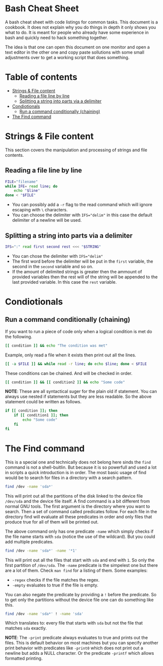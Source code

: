 # Bash Cheat Sheet

A bash cheat sheet with code listings for common tasks. This document is a cookbook. It does not explain why you do things
in depth it only shows you what to do. It is meant for people who already have some experience in bash and quickly need to
hack something together. 

The idea is that one can open this document on one monitor and open a text editor in the other one
and copy paste sollutions with some small adjustments over to get a working script that does something.


# Table of contents

- [Strings & File content](#strings---file-content)
  * [Reading a file line by line](#reading-a-file-line-by-line)
  * [Splitting a string into parts via a delimiter](#splitting-a-string-into-parts-via-a-delimiter)
- [Condiotionals](#condiotionals)
  * [Run a command conditionally (chaining)](#run-a-command-conditionally--chaining-)
- [The Find command](#the-find-command)

# Strings & File content

This section covers the manipulation and processing of strings and file contents.

## Reading a file line by line

```bash
FILE="filename"
while IFE= read line; do
	echo "$line"
done < "$FILE"
```

* You can possibly add a `-r` flag to the read command which will ignore escaping with `\` characters.
* You can choose the delimiter with `IFS="delim"` in this case the default delimiter of a newline will be used.

## Splitting a string into parts via a delimiter

 ```bash
 IFS=":" read first second rest <<< "$STRING"
 ```

 * You can chose the delimiter with `IFS="delim"`
 * The first word before the delimiter will be put in the `first` variable, the second in the `second` variable and so on.
 * If the amount of delimited strings is greater then the ammount of provided variables then the rest will of the string
 will be appended to the last provided variable. In this case the `rest` variable.

# Condiotionals

## Run a command conditionally (chaining)

If you want to run a piece of code only when a logical condition is met do the following.

```bash
[[ condition ]] && echo "The condition was met"
```

Example, only read a file when it exists then print out all the lines.

```bash
[[ -a $FILE ]] && while read -r line; do echo $line; done < $FILE
```

These conditions can be chained. And will be checked in order.

```bash
[[ condition ]] && [[ condition2 ]] && echo "Some code"
```

__NOTE__: These are all syntactical suger for the plain old if statement. You can always use nested if statements
but they are less readable. So the above statement could be written as follows.

```bash
if [[ condition ]]; then
	if [[ condition1 ]]; then
		echo "Some code"
	fi
fi
```

# The Find command 

This is a special one and technically does not belong here sinds the `find` command is not a shell-buitlin.
But because it is so powerfull and used a lot in scripts a quick introduction is in order. The most basic usage of
find would be to search for files in a directory with a search pattern.

```bash
find /dev -name 'sda*'
```

This will print out all the partitions of the disk linked to the device file `/dev/sda` and the device file itself.
A find command is a bit different from normal GNU tools. The first argument is the directory where you want to search.
Then a set of command called predicates follow. For each file in the directory find will evaluate all these predicates
in order and only files that produce true for all of them will be printed out. 

The above command only has one predicate `-name` which simply checks if the file name starts with `sda` (notice the use of the wildcard).
But you could add multiple predicates.

```bash
find /dev -name 'sda*' -name '*1'
```

This will print out all the files that start with `sda` and end with `1`. So only the first partition of `/dev/sda`.
The `-name` predicate is the simpelest one but there are a lot of them. Check `man find` for a listing of them. 
Some examples:

* `-regex` checks if the file matches the regex.
* `-empty` evaluates to true if the file is empty.

You can also negate the predicate by providing a `!` before the predicate. So to get only the partitions without the 
device file one can do something like this.


```bash
find /dev -name 'sda*' ! -name 'sda'
```

Which translates to: every file that starts with `sda` but not the file that matches `sda` exactly.

__NOTE__: The `-print` predicate always evaluates to true and prints out the files. This is default behavior on most machines
but you can specify another print behavior with predicates like `-print0` which does not print out a newline but adds a NULL
character. Or the predicate `-printf` which allows formatted printing.

